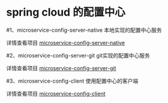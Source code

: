 # spring cloud 的配置中心
    
#1、microservice-config-server-native 本地实现的配置中心服务

详情查看项目 [microservice-config-server-native](microservice-config-server-native/)

#2、microservice-config-server-git git实现的配置中心服务

详情查看项目 [microservice-config-server-git](microservice-config-server-git/)

#3、microservice-config-client 使用配置中心的客户端

详情查看项目 [microservice-config-client](microservice-config-client/)

